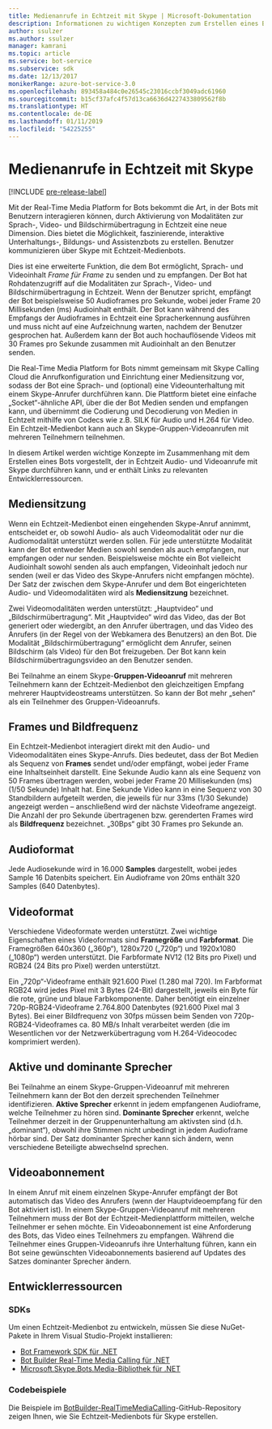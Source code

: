 ```yaml
---
title: Medienanrufe in Echtzeit mit Skype | Microsoft-Dokumentation
description: Informationen zu wichtigen Konzepten zum Erstellen eines Bots mithilfe des Bot Framework SDK für .NET, der in Echtzeit Audio- und Videoanrufe mit Skype durchführen kann
author: ssulzer
ms.author: ssulzer
manager: kamrani
ms.topic: article
ms.service: bot-service
ms.subservice: sdk
ms.date: 12/13/2017
monikerRange: azure-bot-service-3.0
ms.openlocfilehash: 893458a484c0e26545c23016ccbf3049adc61960
ms.sourcegitcommit: b15cf37afc4f57d13ca6636d4227433809562f8b
ms.translationtype: HT
ms.contentlocale: de-DE
ms.lasthandoff: 01/11/2019
ms.locfileid: "54225255"
---
```

# <a name="real-time-media-calling-with-skype"></a>Medienanrufe in Echtzeit mit Skype

[!INCLUDE [pre-release-label](../includes/pre-release-label-v3.md)]

Mit der Real-Time Media Platform for Bots bekommt die Art, in der Bots mit Benutzern interagieren können, durch Aktivierung von Modalitäten zur Sprach-, Video- und Bildschirmübertragung in Echtzeit eine neue Dimension. Dies bietet die Möglichkeit, faszinierende, interaktive Unterhaltungs-, Bildungs- und Assistenzbots zu erstellen. Benutzer kommunizieren über Skype mit Echtzeit-Medienbots.

Dies ist eine erweiterte Funktion, die dem Bot ermöglicht, Sprach- und Videoinhalt *Frame für Frame* zu senden und zu empfangen. Der Bot hat Rohdatenzugriff auf die Modalitäten zur Sprach-, Video- und Bildschirmübertragung in Echtzeit. Wenn der Benutzer spricht, empfängt der Bot beispielsweise 50 Audioframes pro Sekunde, wobei jeder Frame 20 Millisekunden (ms) Audioinhalt enthält. Der Bot kann während des Empfangs der Audioframes in Echtzeit eine Spracherkennung ausführen und muss nicht auf eine Aufzeichnung warten, nachdem der Benutzer gesprochen hat. Außerdem kann der Bot auch hochauflösende Videos mit 30 Frames pro Sekunde zusammen mit Audioinhalt an den Benutzer senden.

Die Real-Time Media Platform for Bots nimmt gemeinsam mit Skype Calling Cloud die Anrufkonfiguration und Einrichtung einer Mediensitzung vor, sodass der Bot eine Sprach- und (optional) eine Videounterhaltung mit einem Skype-Anrufer durchführen kann. Die Plattform bietet eine einfache „Socket“-ähnliche API, über die der Bot Medien senden und empfangen kann, und übernimmt die Codierung und Decodierung von Medien in Echtzeit mithilfe von Codecs wie z.B. SILK für Audio und H.264 für Video. Ein Echtzeit-Medienbot kann auch an Skype-Gruppen-Videoanrufen mit mehreren Teilnehmern teilnehmen.

In diesem Artikel werden wichtige Konzepte im Zusammenhang mit dem Erstellen eines Bots vorgestellt, der in Echtzeit Audio- und Videoanrufe mit Skype durchführen kann, und er enthält Links zu relevanten Entwicklerressourcen.

## <a name="media-session"></a>Mediensitzung
Wenn ein Echtzeit-Medienbot einen eingehenden Skype-Anruf annimmt, entscheidet er, ob sowohl Audio- als auch Videomodalität oder nur die Audiomodalität unterstützt werden sollen. Für jede unterstützte Modalität kann der Bot entweder Medien sowohl senden als auch empfangen, nur empfangen oder nur senden. Beispielsweise möchte ein Bot vielleicht Audioinhalt sowohl senden als auch empfangen, Videoinhalt jedoch nur senden (weil er das Video des Skype-Anrufers nicht empfangen möchte). Der Satz der zwischen dem Skype-Anrufer und dem Bot eingerichteten Audio- und Videomodalitäten wird als **Mediensitzung** bezeichnet.

Zwei Videomodalitäten werden unterstützt: „Hauptvideo“ und „Bildschirmübertragung“. Mit „Hauptvideo“ wird das Video, das der Bot generiert oder wiedergibt, an den Anrufer übertragen, und das Video des Anrufers (in der Regel von der Webkamera des Benutzers) an den Bot. Die Modalität „Bildschirmübertragung“ ermöglicht dem Anrufer, seinen Bildschirm (als Video) für den Bot freizugeben. Der Bot kann kein Bildschirmübertragungsvideo an den Benutzer senden.

Bei Teilnahme an einem Skype-**Gruppen-Videoanruf** mit mehreren Teilnehmern kann der Echtzeit-Medienbot den gleichzeitigen Empfang mehrerer Hauptvideostreams unterstützen. So kann der Bot mehr „sehen“ als ein Teilnehmer des Gruppen-Videoanrufs.

## <a name="frames-and-frame-rate"></a>Frames und Bildfrequenz
Ein Echtzeit-Medienbot interagiert direkt mit den Audio- und Videomodalitäten eines Skype-Anrufs. Dies bedeutet, dass der Bot Medien als Sequenz von **Frames** sendet und/oder empfängt, wobei jeder Frame eine Inhaltseinheit darstellt. Eine Sekunde Audio kann als eine Sequenz von 50 Frames übertragen werden, wobei jeder Frame 20 Millisekunden (ms) (1/50 Sekunde) Inhalt hat. Eine Sekunde Video kann in eine Sequenz von 30 Standbildern aufgeteilt werden, die jeweils für nur 33ms (1/30 Sekunde) angezeigt werden – anschließend wird der nächste Videoframe angezeigt. Die Anzahl der pro Sekunde übertragenen bzw. gerenderten Frames wird als **Bildfrequenz** bezeichnet. „30Bps“ gibt 30 Frames pro Sekunde an.

## <a name="audio-format"></a>Audioformat
Jede Audiosekunde wird in 16.000 **Samples** dargestellt, wobei jedes Sample 16 Datenbits speichert. Ein Audioframe von 20ms enthält 320 Samples (640 Datenbytes).

## <a name="video-format"></a>Videoformat
Verschiedene Videoformate werden unterstützt. Zwei wichtige Eigenschaften eines Videoformats sind **Framegröße** und **Farbformat**. Die Framegrößen 640x360 („360p“), 1280x720 („720p“) und 1920x1080 („1080p“) werden unterstützt. Die Farbformate NV12 (12 Bits pro Pixel) und RGB24 (24 Bits pro Pixel) werden unterstützt.

Ein „720p“-Videoframe enthält 921.600 Pixel (1.280 mal 720). Im Farbformat RGB24 wird jedes Pixel mit 3 Bytes (24-Bit) dargestellt, jeweils ein Byte für die rote, grüne und blaue Farbkomponente. Daher benötigt ein einzelner 720p-RGB24-Videoframe 2.764.800 Datenbytes (921.600 Pixel mal 3 Bytes). Bei einer Bildfrequenz von 30fps müssen beim Senden von 720p-RGB24-Videoframes ca. 80 MB/s Inhalt verarbeitet werden (die im Wesentlichen vor der Netzwerkübertragung vom H.264-Videocodec komprimiert werden).

## <a name="active-and-dominant-speakers"></a>Aktive und dominante Sprecher
Bei Teilnahme an einem Skype-Gruppen-Videoanruf mit mehreren Teilnehmern kann der Bot den derzeit sprechenden Teilnehmer identifizieren. **Aktive Sprecher** erkennt in jedem empfangenen Audioframe, welche Teilnehmer zu hören sind. **Dominante Sprecher** erkennt, welche Teilnehmer derzeit in der Gruppenunterhaltung am aktivsten sind (d.h. „dominant“), obwohl ihre Stimmen nicht unbedingt in jedem Audioframe hörbar sind. Der Satz dominanter Sprecher kann sich ändern, wenn verschiedene Beteiligte abwechselnd sprechen.

## <a name="video-subscription"></a>Videoabonnement
In einem Anruf mit einem einzelnen Skype-Anrufer empfängt der Bot automatisch das Video des Anrufers (wenn der Hauptvideoempfang für den Bot aktiviert ist). In einem Skype-Gruppen-Videoanruf mit mehreren Teilnehmern muss der Bot der Echtzeit-Medienplattform mitteilen, welche Teilnehmer er sehen möchte. Ein Videoabonnement ist eine Anforderung des Bots, das Video eines Teilnehmers zu empfangen. Während die Teilnehmer eines Gruppen-Videoanrufs ihre Unterhaltung führen, kann ein Bot seine gewünschten Videoabonnements basierend auf Updates des Satzes dominanter Sprecher ändern.

## <a name="developer-resources"></a>Entwicklerressourcen 

### <a name="sdks"></a>SDKs

Um einen Echtzeit-Medienbot zu entwickeln, müssen Sie diese NuGet-Pakete in Ihrem Visual Studio-Projekt installieren:

- [Bot Framework SDK für .NET](bot-builder-dotnet-overview.md)
- [Bot Builder Real-Time Media Calling für .NET](https://www.nuget.org/packages?q=Bot.Builder.RealTimeMediaCalling)
- [Microsoft.Skype.Bots.Media-Bibliothek für .NET](https://www.nuget.org/packages?q=Microsoft.Skype.Bots.Media)

### <a name="code-samples"></a>Codebeispiele

Die Beispiele im [BotBuilder-RealTimeMediaCalling](https://github.com/Microsoft/BotBuilder-RealTimeMediaCalling)-GitHub-Repository zeigen Ihnen, wie Sie Echtzeit-Medienbots für Skype erstellen.
